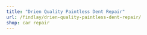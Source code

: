 ```yaml
---
title: "Drien Quality Paintless Dent Repair"
url: /findlay/drien-quality-paintless-dent-repair/
shop: car repair
---
```

